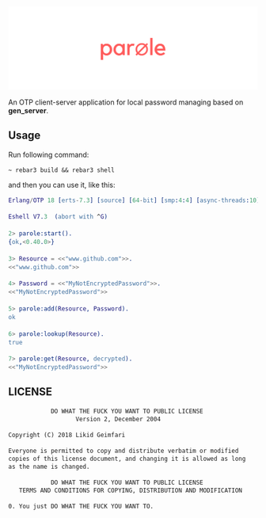 ![](https://raw.githubusercontent.com/lk-geimfari/parole/master/logo.png)


An OTP client-server application for local password managing based on **gen_server**.

Usage
-----

Run following command:

```
~ rebar3 build && rebar3 shell
```

and then you can use it, like this:

```erlang
Erlang/OTP 18 [erts-7.3] [source] [64-bit] [smp:4:4] [async-threads:10] [kernel-poll:false]

Eshell V7.3  (abort with ^G)

2> parole:start().
{ok,<0.40.0>}

3> Resource = <<"www.github.com">>.
<<"www.github.com">>

4> Password = <<"MyNotEncryptedPassword">>.
<<"MyNotEncryptedPassword">>

5> parole:add(Resource, Password).
ok

6> parole:lookup(Resource).
true

7> parole:get(Resource, decrypted).
<<"MyNotEncryptedPassword">>
```


LICENSE
-------

```
            DO WHAT THE FUCK YOU WANT TO PUBLIC LICENSE
                   Version 2, December 2004

Copyright (C) 2018 Likid Geimfari

Everyone is permitted to copy and distribute verbatim or modified
copies of this license document, and changing it is allowed as long
as the name is changed.

            DO WHAT THE FUCK YOU WANT TO PUBLIC LICENSE
   TERMS AND CONDITIONS FOR COPYING, DISTRIBUTION AND MODIFICATION

0. You just DO WHAT THE FUCK YOU WANT TO.

```
